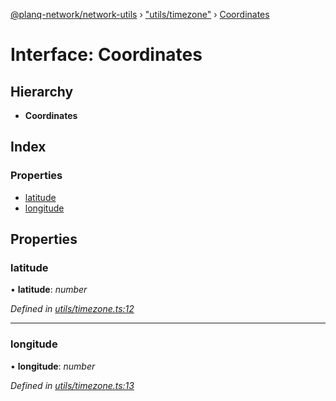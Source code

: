 [@planq-network/network-utils](../README.md) › ["utils/timezone"](../modules/_utils_timezone_.md) › [Coordinates](_utils_timezone_.coordinates.md)

# Interface: Coordinates

## Hierarchy

* **Coordinates**

## Index

### Properties

* [latitude](_utils_timezone_.coordinates.md#latitude)
* [longitude](_utils_timezone_.coordinates.md#longitude)

## Properties

###  latitude

• **latitude**: *number*

*Defined in [utils/timezone.ts:12](https://github.com/planq-network/planq-sdk/blob/master/packages/sdk/network-utils/src/utils/timezone.ts#L12)*

___

###  longitude

• **longitude**: *number*

*Defined in [utils/timezone.ts:13](https://github.com/planq-network/planq-sdk/blob/master/packages/sdk/network-utils/src/utils/timezone.ts#L13)*
